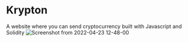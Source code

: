 # Krypton
A website where you can send cryptocurrency built with Javascript and Solidity
![Screenshot from 2022-04-23 12-48-00](https://user-images.githubusercontent.com/67459221/164972879-e418d5ba-d369-4eda-9ebc-356332469225.png)
